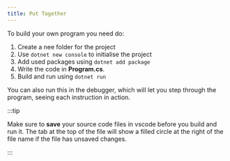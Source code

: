 ```yaml
---
title: Put Together
---
```


To build your own program you need do:

1. Create a nee folder for the project
2. Use `dotnet new console` to initialise the project
3. Add used packages using `dotnet add package`
4. Write the code in **Program.cs**.
5. Build and run using `dotnet run`

You can also run this in the debugger, which will let you step through the program, seeing each instruction in action.

:::tip

Make sure to **save** your source code files in vscode before you build and run it. The tab at the top of the file will show a filled circle at the right of the file name if the file has unsaved changes.

:::